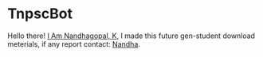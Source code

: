 # TnpscBot

Hello there! [I Am Nandhagopal, K](t.me/nandha), I made this future gen-student download meterials,
if any report contact: [Nandha](t.me/NandhaSupport).
